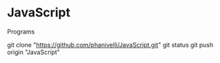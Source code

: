 # JavaScript
Programs

git clone "https://github.com/phanivelli/JavaScript.git"
git status
git push origin "JavaScript"
